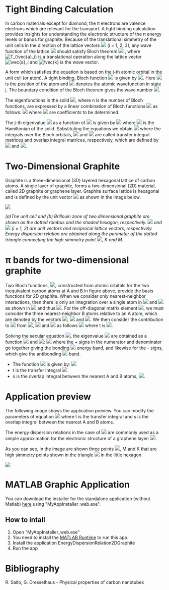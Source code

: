 # Tight Binding Calculation 
In carbon materials except for diamond, the π electrons are valence electrons which are relevant for the transport. A tight binding calculation provides insights for understanding the electronic structure of the π energy levels or bands for graphite.
Because of the translational simmetry of the unit cells in the direction of the lattice vectors <img src="https://render.githubusercontent.com/render/math?math=\vec{a}_i"/> (i = 1, 2, 3), any wave function of the lattice <img src="https://render.githubusercontent.com/render/math?math=\Psi"/> should satisfy Bloch theorem <img src="https://render.githubusercontent.com/render/math?math=T_{\vec{a}_i}\Psi=e^{i\vec{k}\cdot\vec{a}_i}\Psi"/> , where ![T_{\vec{a}_i}](https://render.githubusercontent.com/render/math?math=T_%7B%5Cvec%7Ba%7D_i%7D) is a translational operation along the lattice vector ![\vec{a}_i](https://render.githubusercontent.com/render/math?math=%5Cvec%7Ba%7D_i) and ![\vec{k}](https://render.githubusercontent.com/render/math?math=%5Cvec%7Bk%7D) is the wave vector.  

A form which satisfies the equation is based on the j-th atomic orbital in the unit cell (or atom). A tight binding, Bloch function <img src="https://render.githubusercontent.com/render/math?math=\Phi_j(\vec{k},\vec{r})"/> is given by <img src="https://render.githubusercontent.com/render/math?math=\Phi_j(\vec{k},\vec{r})=\frac{1}{N}\sum_R^N{e^{i\vec{k}\cdot\vec{R}}\varphi_j(\vec{r}-\vec{R}), j=1,...,N)}"/>. Here <img src="https://render.githubusercontent.com/render/math?math=\vec{R}"/> is the position of the atom and <img src="https://render.githubusercontent.com/render/math?math=\varphi_j"/> denotes the atomic wavefunction in state j. The boundary condition of the Bloch theorem gives the wave number <img src="https://render.githubusercontent.com/render/math?math=k=\frac{2p\pi}{Ma_i}, (p=0,1,...,M-1), (i=1,...,3)"/>.  

The eigenfunctions in the solid <img src="https://render.githubusercontent.com/render/math?math=\Psi_j(\vec{k},\vec{r}), (j=1,...,n)"/>, where n is the number of Bloch functions, are expressed by a linear combination of Bloch functions <img src="https://render.githubusercontent.com/render/math?math=\Phi_{j^{'}}(\vec{k},\vec{r}), (j=1,...,n)"/> as follows: <img src="https://render.githubusercontent.com/render/math?math=\Psi_j(\vec{k},\vec{r})=\sum_{j^{'}=1}^n{C_{jj^{'}}(\vec{k})\Phi_j^{'}(\vec{k},\vec{r})}"/> where <img src="https://render.githubusercontent.com/render/math?math=C_{jj^{'}}(\vec{k})"/> are coefficients to be determined.  

The j-th eigenvalue <img src="https://render.githubusercontent.com/render/math?math=E_j(\vec{k}) (j=1,...,n)"/> as a function of <img src="https://render.githubusercontent.com/render/math?math=\vec{k}"/> is given by <img src="https://render.githubusercontent.com/render/math?math=E_j(\vec{k})=\frac{\langle \Psi_j|\mathcal{H}|\Psi_j  \rangle}{\langle \Psi_j|\Psi_j \rangle}=\frac{\int \Psi_j^{*}\mathcal{H}\Psi_j d\textbf{r}}{\int \Psi_j^{*}\Psi_j d\textbf{r}}"/> where <img src="https://render.githubusercontent.com/render/math?math=\mathcal{H}"/> is the Hamiltonian of the solid. Sobstituting the equations we obtain <img src="https://render.githubusercontent.com/render/math?math=E_i(\vec{k})=\frac{\sum_{j,j^'=1}^n{C_{ij^{*}}C_{ij^{'}}\langle\Phi_j|\mathcal{H}|\Phi_{j^{'}}}\rangle} {\sum_{j,j^'=1}^n{C_{ij^{*}}C_{ij^{'}}\langle\Phi_j|\Phi_{j^{'}}}\rangle}=\frac{\sum_{j,j^'=1}^n{\mathcal{H}_{jj^{'}}C_{ij^{*}}C_{ij^{'}}}} {\sum_{j,j^'=1}^n{\mathcal{S}_{jj^{'}}C_{ij^{*}}C_{ij^{'}}}}"/> where the integrals over the Bloch orbitals, <img src="https://render.githubusercontent.com/render/math?math=\mathcal{H}_{j,j^{'}}(\vec{k})"/> and <img src="https://render.githubusercontent.com/render/math?math=\mathcal{S}_{j,j^{'}}(\vec{k})"/> are called transfer integral matrices and overlap integral matrices, respectively, which are defined by <img src="https://render.githubusercontent.com/render/math?math=\mathcal{H}_{jj^{'}}(\vec{k})=\langle\Phi_j|\mathcal{H}|\Phi_{j^{'}}\rangle"/> and <img src="https://render.githubusercontent.com/render/math?math=\mathcal{S}_{jj^{'}}(\vec{k})=\langle\Phi_j|\Phi_{j^{'}}\rangle"/>.

# Two-Dimensional Graphite
Graphite is a three-dimensional (3D) layered hexagonal lattice of carbon atoms. A single layer of graphite, forms a two-dimensional (2D) material, called 2D graphite or graphene layer. Graphite surface lattice is hexagonal and is defined by the unit vector 
<img src="https://render.githubusercontent.com/render/math?math=\vec{a}=\left(\frac{\sqrt{3}}{2}a,\frac{a}{2}\right)"/> 
as shown in the image below.  

![](https://github.com/MatteoOrlandini/Graphite2D_Energy_Dispersion_Relation/blob/master/unitary_cell.png)

*(a)The unit cell and (b) Brillouin zone of two dimensional graphite are shown as the dotted rombus and the shaded hexagon, respectively. <img src="https://render.githubusercontent.com/render/math?math=\vec{a}_i"/> and <img src="https://render.githubusercontent.com/render/math?math=\vec{b}_i"/> (i = 1, 2) are unit vectors and reciprocal lattice vectors, respectively. Energy dispersion relation are obtained along the perimeter of the dotted triangle connecting the high simmetry point <img src="https://render.githubusercontent.com/render/math?math=\Gamma"/>, K and M.*

# π bands for two-dimensional graphite
Two Bloch functions, <img src="https://render.githubusercontent.com/render/math?math=T_{\vec{a}_i}\Psi=e^{i\vec{k}\cdot\vec{a}_i}\Psi"/>, constructed from atomic orbitals for the two inequivalent carbon atoms at A and B in figure above, provide the basis functions for 2D graphite. When we consider only nearest-neighbor interactions, then there is only an integration over a single atom in <img src="https://render.githubusercontent.com/render/math?math=\mathcal{H}_{AA}"/> and <img src="https://render.githubusercontent.com/render/math?math=\mathcal{H}_{BB}"/> as shown in <img src="https://render.githubusercontent.com/render/math?math=\mathcal{H}_{AA}=\frac{1}{N}\sum_{(R,R^{'})}{e^{ik(R-R^{'})}\langle \varphi_A(r-R^{'})|\mathcal{H}|\varphi_A(r-R)\rangle}=\frac{1}{N}\sum_{(R=R^{'})}{\epsilon_{2p}}+\frac{1}{N}\sum_{(R=R^{'}+\pm a)}{e^{(\pm ika)}\langle \varphi_A(r-R^{'})|\mathcal{H}|\varphi_A(r-R)\rangle}"/> and thus  <img src="https://render.githubusercontent.com/render/math?math=\mathcal{H}_{AA}=\mathcal{H}_{BB}=\epsilon_{2p}"/>. For the off-diagonal matrix element <img src="https://render.githubusercontent.com/render/math?math=\mathcal{H}_{AB}"/>, we must consider the three nearest-neighbor B atoms relative to an A atom, which are denoted by the vectors <img src="https://render.githubusercontent.com/render/math?math=\vec{R}_1"/>, <img src="https://render.githubusercontent.com/render/math?math=\vec{R}_2"/> and <img src="https://render.githubusercontent.com/render/math?math=\vec{R}_3"/>. We then consider the contribution to <img src="https://render.githubusercontent.com/render/math?math=\mathcal{H}_{AB}(r)=\frac{1}{N}\sum_R\{e^{ika/2}\langle \varphi_A(r-R)|\mathcal{H}|\varphi_B(r-R-a/2) \rangle+e^{-ika/2} \langle \varphi_A(r-R)|\mathcal{H}|\varphi_B(r-R%2Ba/2) \rangle \}=2t\cos(ka/2)"/> from <img src="https://render.githubusercontent.com/render/math?math=\vec{R}_1"/>, <img src="https://render.githubusercontent.com/render/math?math=\vec{R}_2"/> and <img src="https://render.githubusercontent.com/render/math?math=\vec{R}_3"/> as follows <img src="https://render.githubusercontent.com/render/math?math=\mathcal{H}_AB=t(e^{i\vec{k}\cdot\vec{R}_1}%2Be^{i\vec{k}\cdot\vec{R}_2}%2Be^{i\vec{k}\cdot\vec{R}_3})=tf(k)"/> where t is <img src="https://render.githubusercontent.com/render/math?math=t=\langle\varphi_A(r-R)|\mathcal{H}|\varphi_B(r%2BR\pm a/2\rangle"/>.  

Solving the secular equation <img src="https://render.githubusercontent.com/render/math?math=\det(\mathcal{H}-E\mathcal{S})=0"/>, the eigenvalue <img src="https://render.githubusercontent.com/render/math?math=E(\vec{k})"/> 
are obtained as a function <img src="https://render.githubusercontent.com/render/math?math=\omega(\vec{k}), k_x"/> 
and <img src="https://render.githubusercontent.com/render/math?math=k_y"/>: <img src="https://render.githubusercontent.com/render/math?math=E_{g2D}(\vec{k})=\frac{\epsilon_{2p}\pm t\omega(\vec{k})}{1 \pm s\omega(\vec{k})}"/>
where the + signs in the numerator and denominator go together giving the bonding <img src="https://render.githubusercontent.com/render/math?math=\pi"/> energy band, and likewise for the - signs, which give the antibonding 
<img src="https://render.githubusercontent.com/render/math?math=\pi^*"/> band.

* The function <img src="https://render.githubusercontent.com/render/math?math=\omega(\vec{k})"/> is given by: <img src="https://render.githubusercontent.com/render/math?math=\omega(\vec{k})=\sqrt{|f(\vec{k}|^2}=\sqrt{1%2B4\cos{\frac{\sqrt{3}k_xa}{2}}%2B\cos{\frac{k_ya}{2}}%2B4\cos^2{\frac{k_ya}{2}}}"/>
* t is the transfer integral <img src="https://render.githubusercontent.com/render/math?math=t=\langle\varphi_A(r-R)|\mathcal{H}|\varphi_B(r%2BR\pm a/2\rangle"/>
* s is the overlap integral between the nearest A and B atoms, <img src="https://render.githubusercontent.com/render/math?math=s=\langle\varphi_A(r-R)|\varphi_B(r-R\pm a/2\rangle"/>.  

# Application preview
The following image shows the application preview. You can modify the parameters of equation 
<img src="https://render.githubusercontent.com/render/math?math=E_{g2D}(\vec{k})=\frac{\epsilon_{2p}\pm t\omega(\vec{k})}{1 \pm s\omega(\vec{k})}"/> where t is the transfer integral and s is the overlap integral between the nearest A and B atoms.

The energy dispersion relations in the case of <img src="https://render.githubusercontent.com/render/math?math=s=0"/> are commonly used as a simple approximation for the electronic structure of a graphene layer:
<img src="https://render.githubusercontent.com/render/math?math=E_{g2D}(k_x,k_y)=\pm t{\sqrt{1%2B4\cos{\frac{\sqrt{3}k_xa}{2}}%2B\cos{\frac{k_ya}{2}}%2B4\cos^2{\frac{k_ya}{2}}}}"/>

As you can see, in the image are shown three points <img src="https://render.githubusercontent.com/render/math?math=\Gamma"/>, M and K that are high simmetry points shown in the triangle <img src="https://render.githubusercontent.com/render/math?math=\Gamma M K"/> in the little hexagon.

![](https://github.com/MatteoOrlandini/Graphite2D_Energy_Dispersion_Relation/blob/master/app_image.png)

# MATLAB Graphic Application
You can download the installer for the standalone application (without Matlab) [here](https://github.com/MatteoOrlandini/Graphite2D_Energy_Dispersion_Relation/blob/master/Graphene-Energy-Dispersion-Relation/for_redistribution/MyAppInstaller_web.exe) using "MyAppInstaller_web.exe". 

## How to intall
1. Open "MyAppInstaller_web.exe"
2. You need to install the [MATLAB Runtime](https://it.mathworks.com/products/compiler/matlab-runtime.html) to run this app. 
3. Install the application EnergyDispersionRelation2DGraphite
4. Run the app

# Bibliography
R. Saito, G. Dresselhaus - Physical properties of carbon nanotubes
